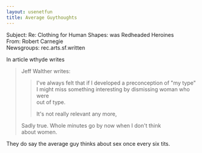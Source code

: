 ```yaml
---   
layout: usenetfun   
title: Average Guythoughts   
---   
```

   
   
 Subject: Re: Clothing for Human Shapes: was Redheaded Heroines   
From: Robert Carnegie   
Newsgroups: rec.arts.sf.written   
   
In article wthyde writes   
>   
> Jeff Walther writes:   
>   
>> I've always felt that if I developed a preconception of &quot;my type&quot;   
>> I might miss something interesting by dismissing woman who were   
>> out of type.   
>>   
>> It's not really relevant any more,   
>   
> Sadly true. Whole minutes go by now when I don't think   
> about women.   

They do say the average guy thinks about sex once every six tits.   
   
   
   
